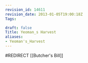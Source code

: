 ```yaml
---
revision_id: 14611
revision_date: 2013-01-05T19:00:18Z
Tags:

draft: false
Title: Yeoman_s Harvest
aliases:
- Yeoman's_Harvest
---
```

#REDIRECT [[Butcher's Bill]]